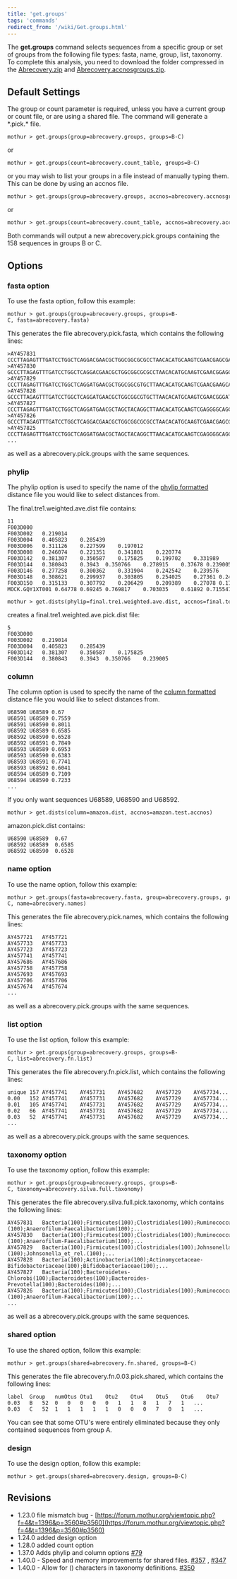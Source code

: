 ```yaml
---
title: 'get.groups'
tags: 'commands'
redirect_from: '/wiki/Get.groups.html'
---
```

The **get.groups** command selects sequences from a
specific group or set of groups from the following file types: fasta,
name, group, list, taxonomy. To complete this analysis, you need to
download the folder compressed in the [
Abrecovery.zip](https://mothur.s3.us-east-2.amazonaws.com/wiki/abrecovery.zip) and [
Abrecovery.accnosgroups.zip](https://mothur.s3.us-east-2.amazonaws.com/wiki/abrecovery.accnosgroups.zip).


## Default Settings

The group or count parameter is required, unless you have a current
group or count file, or are using a shared file. The command will
generate a \*.pick.\* file.

    mothur > get.groups(group=abrecovery.groups, groups=B-C)

or

    mothur > get.groups(count=abrecovery.count_table, groups=B-C)

or you may wish to list your groups in a file instead of manually typing
them. This can be done by using an accnos file.

    mothur > get.groups(group=abrecovery.groups, accnos=abrecovery.accnosgroups) 

or

    mothur > get.groups(count=abrecovery.count_table, accnos=abrecovery.accnosgroups) 

Both commands will output a new abrecovery.pick.groups containing the
158 sequences in groups B or C.

## Options

### fasta option

To use the fasta option, follow this example:

    mothur > get.groups(group=abrecovery.groups, groups=B-C, fasta=abrecovery.fasta)

This generates the file abrecovery.pick.fasta, which contains the
following lines:

    >AY457831
    CCCTTAGAGTTTGATCCTGGCTCAGGACGAACGCTGGCGGCGCGCCTAACACATGCAAGTCGAACGAGCGAGAGGAGGTTTAC...
    >AY457830
    GCCCTTAGAGTTTGATCCTGGCTCAGGACGAACGCTGGCGGCGCGCCTAACACATGCAAGTCGAACGGAGCTTAGAGAGCTTG...
    >AY457829
    CCCTTAGAGTTTGATCCTGGCTCAGGATGAACGCTGGCGGCGTGCTTAACACATGCAAGTCGAACGAAGCACTTTGATCGATT...
    >AY457828
    GCCCTTAGAGTTTGATCCTGGCTCAGGATGAACGCTGGCGGCGTGCTTAACACATGCAAGTCGAACGGGATCCATCAAGCTTG...
    >AY457827
    CCCTTAGAGTTTGATCCTGGCTCAGGATGAACGCTAGCTACAGGCTTAACACATGCAAGTCGAGGGGCAGCATGGTCTTAGCT...
    >AY457826
    GCCCTTAGAGTTTGATCCTGGCTCAGGACGAACGCTGGCGGCGCGCCTAACACATGCAAGTCGAACGAGCGAGAGAGAGCTTG...
    >AY457825
    CCCTTAGAGTTTGATCCTGGCTCAGGATGAACGCTAGCTACAGGCTTAACACATGCAAGTCGAGGGGCAGCATTTTAGTTTGC...
    ...

as well as a abrecovery.pick.groups with the same sequences.

### phylip

The phylip option is used to specify the name of the [ phylip
formatted](phylip-formatted_distance_matrix) distance file
you would like to select distances from.

The final.tre1.weighted.ave.dist file contains:

    11
    F003D000   
    F003D002   0.219014    
    F003D004   0.405823    0.285439    
    F003D006   0.311126    0.227599    0.197012    
    F003D008   0.246074    0.221351    0.341801    0.220774    
    F003D142   0.381307    0.350587    0.175825    0.199702    0.331989    
    F003D144   0.380843    0.3943  0.350766    0.278915    0.37678 0.239005    
    F003D146   0.277258    0.300362    0.331904    0.242542    0.239576    0.246918    0.160718    
    F003D148   0.308621    0.299937    0.303805    0.254025    0.27361 0.246377    0.15778 0.120112    
    F003D150   0.315133    0.307792    0.206429    0.209389    0.27078 0.179998    0.260263    0.217917    0.195339    
    MOCK.GQY1XT001 0.64778 0.69245 0.769817    0.703035    0.61892 0.715547    0.662322    0.613735    0.648762    0.716918    

    mothur > get.dists(phylip=final.tre1.weighted.ave.dist, accnos=final.test.accnos)

creates a final.tre1.weighted.ave.pick.dist file:

    5
    F003D000   
    F003D002   0.219014    
    F003D004   0.405823    0.285439    
    F003D142   0.381307    0.350587    0.175825    
    F003D144   0.380843    0.3943  0.350766    0.239005    

### column

The column option is used to specify the name of the [ column
formatted](column-formatted_distance_matrix) distance file
you would like to select distances from.

    U68590 U68589 0.67
    U68591 U68589 0.7559
    U68591 U68590 0.8011
    U68592 U68589 0.6585
    U68592 U68590 0.6528
    U68592 U68591 0.7849
    U68593 U68589 0.6953
    U68593 U68590 0.6383
    U68593 U68591 0.7741
    U68593 U68592 0.6041
    U68594 U68589 0.7109
    U68594 U68590 0.7233
    ...

If you only want sequences U68589, U68590 and U68592.

    mothur > get.dists(column=amazon.dist, accnos=amazon.test.accnos)

amazon.pick.dist contains:

    U68590 U68589  0.67
    U68592 U68589  0.6585
    U68592 U68590  0.6528

### name option

To use the name option, follow this example:

    mothur > get.groups(fasta=abrecovery.fasta, group=abrecovery.groups, groups=B-C, name=abrecovery.names)

This generates the file abrecovery.pick.names, which contains the
following lines:

    AY457721   AY457721
    AY457733   AY457733
    AY457723   AY457723
    AY457741   AY457741
    AY457686   AY457686
    AY457758   AY457758
    AY457693   AY457693
    AY457706   AY457706
    AY457674   AY457674
    ...

as well as a abrecovery.pick.groups with the same sequences.

### list option

To use the list option, follow this example:

    mothur > get.groups(group=abrecovery.groups, groups=B-C, list=abrecovery.fn.list)

This generates the file abrecovery.fn.pick.list, which contains the
following lines:

    unique 157 AY457741    AY457731    AY457682    AY457729    AY457734... 
    0.00   152 AY457741    AY457731    AY457682    AY457729    AY457734...
    0.01   105 AY457741    AY457731    AY457682    AY457729    AY457734... 
    0.02   66  AY457741    AY457731    AY457682    AY457729    AY457734...
    0.03   52  AY457741    AY457731    AY457682    AY457729    AY457734... 
    ...

as well as a abrecovery.pick.groups with the same sequences.

### taxonomy option

To use the taxonomy option, follow this example:

    mothur > get.groups(group=abrecovery.groups, groups=B-C, taxonomy=abrecovery.silva.full.taxonomy)

This generates the file abrecovery.silva.full.pick.taxonomy, which
contains the following lines:

    AY457831   Bacteria(100);Firmicutes(100);Clostridiales(100);Ruminococcus_et_rel.(100);Anaerofilum-Faecalibacterium(100);...
    AY457830   Bacteria(100);Firmicutes(100);Clostridiales(100);Ruminococcus_et_rel.(100);Anaerofilum-Faecalibacterium(100);...
    AY457829   Bacteria(100);Firmicutes(100);Clostridiales(100);Johnsonella_et_rel.(100);Johnsonella_et_rel.(100);...
    AY457828   Bacteria(100);Actinobacteria(100);Actinomycetaceae-Bifidobacteriaceae(100);Bifidobacteriaceae(100);...
    AY457827   Bacteria(100);Bacteroidetes-Chlorobi(100);Bacteroidetes(100);Bacteroides-Prevotella(100);Bacteroides(100);...
    AY457826   Bacteria(100);Firmicutes(100);Clostridiales(100);Ruminococcus_et_rel.(100);Anaerofilum-Faecalibacterium(100);...
    ...

as well as a abrecovery.pick.groups with the same sequences.

### shared option

To use the shared option, follow this example:

    mothur > get.groups(shared=abrecovery.fn.shared, groups=B-C)

This generates the file abrecovery.fn.0.03.pick.shared, which contains
the following lines:

    label  Group   numOtus Otu1    Otu2    Otu4    Otu5    Otu6    Otu7    Otu8    Otu12   Otu14   Otu15   Otu16   ... 
    0.03   B   52  0   0   0   0   0   1   1   8   1   7   1   ... 
    0.03   C   52  1   1   1   1   1   0   0   0   7   0   1   ...

You can see that some OTU\'s were entirely eliminated because they only
contained sequences from group A.

### design

To use the design option, follow this example:

    mothur > get.groups(shared=abrecovery.design, groups=B-C)

## Revisions

-   1.23.0 file mismatch bug -
    [https://forum.mothur.org/viewtopic.php?f=4&t=1396&p=3560#p3560](https://forum.mothur.org/viewtopic.php?f=4&t=1396&p=3560#p3560)
-   1.24.0 added design option
-   1.28.0 added count option
-   1.37.0 Adds phylip and column options
    [\#79](https://github.com/mothur/mothur/issues/79)
-   1.40.0 - Speed and memory improvements for shared files.
    [\#357](https://github.com/mothur/mothur/issues/357) ,
    [\#347](https://github.com/mothur/mothur/issues/347)
-   1.40.0 - Allow for () characters in taxonomy definitions.
    [\#350](https://github.com/mothur/mothur/issues/350)


